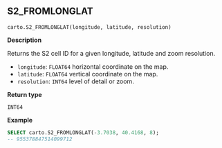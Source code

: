 ## S2_FROMLONGLAT

```sql:signature
carto.S2_FROMLONGLAT(longitude, latitude, resolution)
```

**Description**

Returns the S2 cell ID for a given longitude, latitude and zoom resolution.

* `longitude`: `FLOAT64` horizontal coordinate on the map.
* `latitude`: `FLOAT64` vertical coordinate on the map.
* `resolution`: `INT64` level of detail or zoom.

**Return type**

`INT64`

**Example**

```sql
SELECT carto.S2_FROMLONGLAT(-3.7038, 40.4168, 8);
-- 955378847514099712
```
